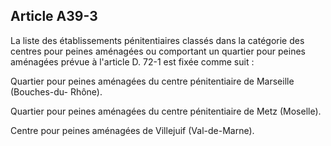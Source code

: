 Article A39-3
----
La liste des établissements pénitentiaires classés dans la catégorie des centres
pour peines aménagées ou comportant un quartier pour peines aménagées prévue à
l'article D. 72-1 est fixée comme suit :

Quartier pour peines aménagées du centre pénitentiaire de Marseille (Bouches-du-
Rhône).

Quartier pour peines aménagées du centre pénitentiaire de Metz (Moselle).

Centre pour peines aménagées de Villejuif (Val-de-Marne).
